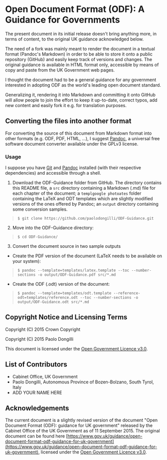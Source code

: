 # Open Document Format (ODF): A Guidance for Governments

The present document in its initial release doesn't bring anything more, in terms of content, to the original UK guidance acknowledged below. 

The need of a fork was mainly meant to render the document in a textual format (Pandoc's Markdown) in order to be able to store it onto a public repository (GitHub) and easily keep track of versions and changes.
The original guidance is available in HTML format only, accessible by means of copy and paste from the UK Government web pages. 

I thought the document had to be a general guidance for any government interested in adopting ODF as the world's leading open document standard. 

Generalizing it, rendering it into Markdown and committing it onto GitHub will allow people to join the effort to keep it up-to-date, correct typos, add new content and easily fork it e.g. for translation purposes.

## Converting the files into another format

For converting the source of this document from Markdown format into other formats (e.g. ODF, PDF, HTML, ...), I suggest [Pandoc](http://pandoc.org/), a universal free software document converter available under the GPLv3 license.

### Usage

I suppose you have [Git](https://git-scm.com/) and [Pandoc](http://pandoc.org/) installed (with their respective dependencies) and accessible through a shell.

1. Download the ODF-Guidance folder from GitHub. The directory contains this README file, a `src` directory containing a Markdown (.md) file for each chapter of the document; a `templgoogle photoates` folder containing the LaTeX and ODT templates which are slightly modified versions of the ones offered by Pandoc; an `output` directory containing some conversion samples.

> ```$ git clone https://github.com/paolodongilli/ODF-Guidance.git```

2. Move into the ODF-Guidance directory:

> ```$ cd ODF-Guidance/```

3. Convert the document source in two sample outputs

  * Create the PDF version of the document (LaTeX needs to be available on your system):

> ```$ pandoc --template=templates/latex.template --toc --number-sections -o output/ODF-Guidance.pdf src/*.md```

  * Create the ODF (.odt) version of the document: 

> ```$ pandoc --template=templates/odt.template --reference-odt=templates/reference.odt --toc --number-sections -o output/ODF-Guidance.odt src/*.md```   


## Copyright Notice and Licensing Terms

Copyright (C) 2015 Crown Copyright 

Copyright (C) 2015 Paolo Dongilli

This document is licensed under the [Open Government Licence v3.0](http://www.nationalarchives.gov.uk/doc/open-government-licence/version/3/).

## List of Contributors

- Cabinet Office, UK Government
- Paolo Dongilli, Autonomous Province of Bozen-Bolzano, South Tyrol, Italy
- ADD YOUR NAME HERE

## Acknowledgements

The current document is a slightly revised version of the document "Open Document Format (ODF): guidance for UK government" released by the Cabinet Office of the UK Government as of 11 September 2015. The original document can be found here [https://www.gov.uk/guidance/open-document-format-odf-guidance-for-uk-government](https://www.gov.uk/guidance/open-document-format-odf-guidance-for-uk-government), licensed under the [Open Government Licence v3.0](http://www.nationalarchives.gov.uk/doc/open-government-licence/version/3/).


